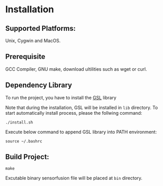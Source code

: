 # Installation

## Supported Platforms:

Unix, Cygwin and MacOS.

## Prerequisite

GCC Compiler, GNU make, download ultilities such as wget or curl.

## Dependency Library

To run the project, you have to install the [GSL](https://www.gnu.org/software/gsl/doc/html/index.html#) library

Note that during the installation, GSL will be installed in `lib` directory. To start automatically install process, please the follwing command:

```
./install.sh
```

Execute below command to append GSL library into PATH environment:

```
source ~/.bashrc
```

## Build Project:

```
make
```

Excutable binary sensorfusion file will be placed at `bin` directory.
